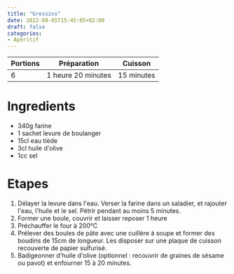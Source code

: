 ```yaml
---
title: "Gressins"
date: 2022-08-05T15:45:05+02:00
draft: false
categories:
- Apéritif
---
```


| Portions | Préparation | Cuisson    |
|----------|-------------|------------|
| 6        | 1 heure 20 minutes     | 15 minutes |

# Ingredients

- 340g farine
- 1 sachet levure de boulanger
- 15cl eau tiède
- 3cl huile d'olive
- 1cc sel

# Etapes

1) Délayer la levure dans l'eau. Verser la farine dans un saladier, et rajouter l'eau, l'huile et le sel. Pétrir pendant au moins 5 minutes.
2) Former une boule, couvrir et laisser reposer 1 heure
3) Préchauffer le four à 200°C
4) Prélever des boules de pâte avec une cuillère à soupe et former des boudins de 15cm de longueur. Les disposer sur une plaque de cuisson recouverte de papier sulfurisé.
5) Badigeonner d'huile d'olive (optionnel : recouvrir de graines de sésame ou pavot) et enfourner 15 à 20 minutes.

